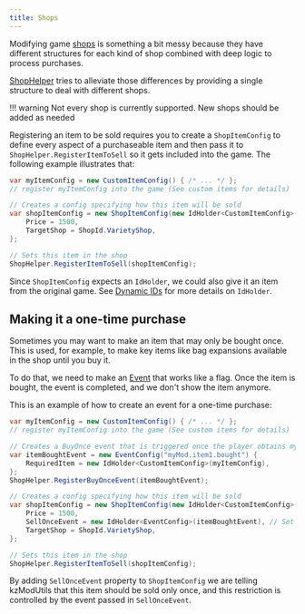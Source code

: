 ```yaml
---
title: Shops
---
```


Modifying game [shops](../../DoraemonSoS-Reference/Shops.md) is something a bit messy
because they have different structures for each kind of shop combined with deep logic
to process purchases.

[ShopHelper](../../kzModUtils-Reference/ShopModule/ShopHelper.md) tries to alleviate
those differences by providing a single structure to deal with different shops.

!!! warning
	Not every shop is currently supported. New shops should be added as needed

Registering an item to be sold requires you to create a `ShopItemConfig` to define
every aspect of a purchaseable item and then pass it to `ShopHelper.RegisterItemToSell`
so it gets included into the game. The following example illustrates that:

```C#
var myItemConfig = new CustomItemConfig() { /* ... */ };
// register myItemConfig into the game (See custom items for details)

// Creates a config specifying how this item will be sold
var shopItemConfig = new ShopItemConfig(new IdHolder<CustomItemConfig>(myItemConfig)) {
	Price = 1500,
	TargetShop = ShopId.VarietyShop,
};

// Sets this item in the shop
ShopHelper.RegisterItemToSell(shopItemConfig);
```

Since `ShopItemConfig` expects an `IdHolder`, we could also give it an item from the original game.
See [Dynamic IDs](../Basics/Dynamic-IDs.md) for more details on `IdHolder`.


## Making it a one-time purchase
Sometimes you may want to make an item that may only be bought once. This is used, for example,
to make key items like bag expansions available in the shop until you buy it.

To do that, we need to make an [Event](../../DoraemonSoS-Reference/Events.md) that works like
a flag. Once the item is bought, the event is completed, and we don't show the item anymore.

This is an example of how to create an event for a one-time purchase:

```C#
var myItemConfig = new CustomItemConfig() { /* ... */ };
// register myItemConfig into the game (See custom items for details)

// Creates a BuyOnce event that is triggered once the player obtains myItemConfig
var itemBoughtEvent = new EventConfig("myMod.item1.bought") {
	RequiredItem = new IdHolder<CustomItemConfig>(myItemConfig),
};
ShopHelper.RegisterBuyOnceEvent(itemBoughtEvent);

// Creates a config specifying how this item will be sold
var shopItemConfig = new ShopItemConfig(new IdHolder<CustomItemConfig>(myItemConfig)) {
	Price = 1500,
	SellOnceEvent = new IdHolder<EventConfig>(itemBoughtEvent), // Set the flag event!
	TargetShop = ShopId.VarietyShop,
};

// Sets this item in the shop
ShopHelper.RegisterItemToSell(shopItemConfig);
```

By adding `SellOnceEvent` property to `ShopItemConfig` we are telling kzModUtils that this
item should be sold only once, and this restriction is controlled by the event passed in
`SellOnceEvent`.

